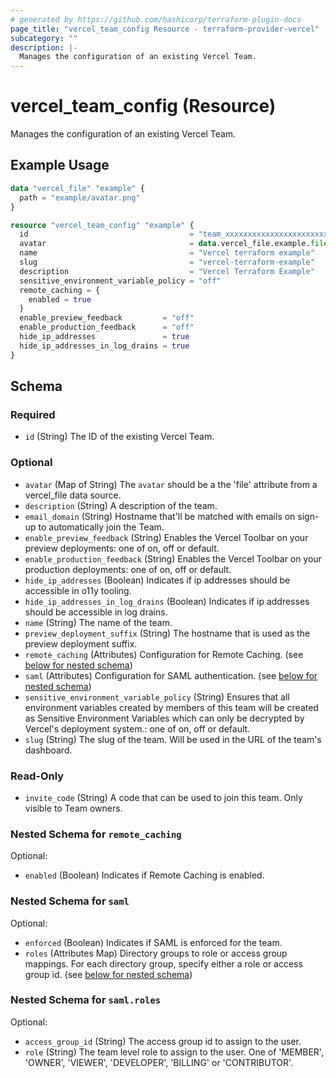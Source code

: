 ```yaml
---
# generated by https://github.com/hashicorp/terraform-plugin-docs
page_title: "vercel_team_config Resource - terraform-provider-vercel"
subcategory: ""
description: |-
  Manages the configuration of an existing Vercel Team.
---
```


# vercel_team_config (Resource)

Manages the configuration of an existing Vercel Team.

## Example Usage

```terraform
data "vercel_file" "example" {
  path = "example/avatar.png"
}

resource "vercel_team_config" "example" {
  id                                    = "team_xxxxxxxxxxxxxxxxxxxxxxxx"
  avatar                                = data.vercel_file.example.file
  name                                  = "Vercel terraform example"
  slug                                  = "vercel-terraform-example"
  description                           = "Vercel Terraform Example"
  sensitive_environment_variable_policy = "off"
  remote_caching = {
    enabled = true
  }
  enable_preview_feedback         = "off"
  enable_production_feedback      = "off"
  hide_ip_addresses               = true
  hide_ip_addresses_in_log_drains = true
}
```

<!-- schema generated by tfplugindocs -->
## Schema

### Required

- `id` (String) The ID of the existing Vercel Team.

### Optional

- `avatar` (Map of String) The `avatar` should be a the 'file' attribute from a vercel_file data source.
- `description` (String) A description of the team.
- `email_domain` (String) Hostname that'll be matched with emails on sign-up to automatically join the Team.
- `enable_preview_feedback` (String) Enables the Vercel Toolbar on your preview deployments: one of on, off or default.
- `enable_production_feedback` (String) Enables the Vercel Toolbar on your production deployments: one of on, off or default.
- `hide_ip_addresses` (Boolean) Indicates if ip addresses should be accessible in o11y tooling.
- `hide_ip_addresses_in_log_drains` (Boolean) Indicates if ip addresses should be accessible in log drains.
- `name` (String) The name of the team.
- `preview_deployment_suffix` (String) The hostname that is used as the preview deployment suffix.
- `remote_caching` (Attributes) Configuration for Remote Caching. (see [below for nested schema](#nestedatt--remote_caching))
- `saml` (Attributes) Configuration for SAML authentication. (see [below for nested schema](#nestedatt--saml))
- `sensitive_environment_variable_policy` (String) Ensures that all environment variables created by members of this team will be created as Sensitive Environment Variables which can only be decrypted by Vercel's deployment system.: one of on, off or default.
- `slug` (String) The slug of the team. Will be used in the URL of the team's dashboard.

### Read-Only

- `invite_code` (String) A code that can be used to join this team. Only visible to Team owners.

<a id="nestedatt--remote_caching"></a>
### Nested Schema for `remote_caching`

Optional:

- `enabled` (Boolean) Indicates if Remote Caching is enabled.


<a id="nestedatt--saml"></a>
### Nested Schema for `saml`

Optional:

- `enforced` (Boolean) Indicates if SAML is enforced for the team.
- `roles` (Attributes Map) Directory groups to role or access group mappings. For each directory group, specify either a role or access group id. (see [below for nested schema](#nestedatt--saml--roles))

<a id="nestedatt--saml--roles"></a>
### Nested Schema for `saml.roles`

Optional:

- `access_group_id` (String) The access group id to assign to the user.
- `role` (String) The team level role to assign to the user. One of 'MEMBER', 'OWNER', 'VIEWER', 'DEVELOPER', 'BILLING' or 'CONTRIBUTOR'.
